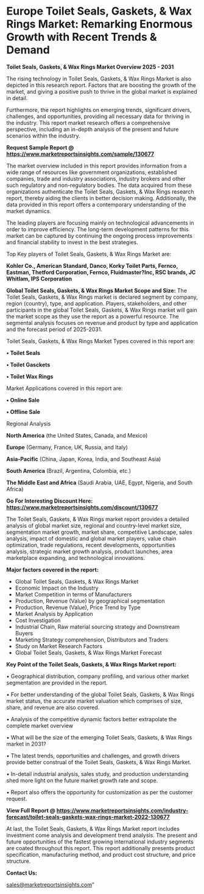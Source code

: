 # Europe Toilet Seals, Gaskets, & Wax Rings Market: Remarking Enormous Growth with Recent Trends & Demand

<Strong> Toilet Seals, Gaskets, & Wax Rings Market Overview 2025 - 2031</strong>

The rising technology in Toilet Seals, Gaskets, & Wax Rings Market is also depicted in this research report. Factors that are boosting the growth of the market, and giving a positive push to thrive in the global market is explained in detail.

Furthermore, the report highlights on emerging trends, significant drivers, challenges, and opportunities, providing all necessary data for thriving in the industry. This report market research offers a comprehensive perspective, including an in-depth analysis of the present and future scenarios within the industry.

<strong>Request Sample Report @ <a href=https://www.marketreportsinsights.com/sample/130677>https://www.marketreportsinsights.com/sample/130677</a></strong>

The market overview included in this report provides information from a wide range of resources like government organizations, established companies, trade and industry associations, industry brokers and other such regulatory and non-regulatory bodies. The data acquired from these organizations authenticate the Toilet Seals, Gaskets, & Wax Rings research report, thereby aiding the clients in better decision making. Additionally, the data provided in this report offers a contemporary understanding of the market dynamics.

The leading players are focusing mainly on technological advancements in order to improve efficiency. The long-term development patterns for this market can be captured by continuing the ongoing process improvements and financial stability to invest in the best strategies.

Top Key players of Toilet Seals, Gaskets, & Wax Rings Market are:

<strong>Kohler Co., American Standard, Danco, Korky Toilet Parts, Fernco, Eastman, Thetford Corporation, Fernco, Fluidmaster?Inc, RSC brands, JC Whitlam, IPS Corporation</strong>

<strong><b>Global Toilet Seals, Gaskets, & Wax Rings Market Scope and Size:</b></strong>
The Toilet Seals, Gaskets, & Wax Rings market is declared segment by company, region (country), type, and application. Players, stakeholders, and other participants in the global Toilet Seals, Gaskets, & Wax Rings market will gain the market scope as they use the report as a powerful resource. The segmental analysis focuses on revenue and product by type and application and the forecast period of 2025-2031.

Toilet Seals, Gaskets, & Wax Rings Market Types covered in this report are:

<strong>• Toilet Seals

• Toilet Gasckets

• Toilet Wax Rings</strong>

Market Applications covered in this report are:

<strong>• Online Sale

• Offline Sale</strong> 

Regional Analysis

<strong>North America</strong> (the United States, Canada, and Mexico)

<strong>Europe</strong> (Germany, France, UK, Russia, and Italy)

<strong>Asia-Pacific</strong> (China, Japan, Korea, India, and Southeast Asia)

<strong>South America</strong> (Brazil, Argentina, Colombia, etc.)

<strong>The Middle East and Africa</strong> (Saudi Arabia, UAE, Egypt, Nigeria, and South Africa)

<strong>Go For Interesting Discount Here: <a href=https://www.marketreportsinsights.com/discount/130677>https://www.marketreportsinsights.com/discount/130677</a></strong>

The Toilet Seals, Gaskets, & Wax Rings market report provides a detailed analysis of global market size, regional and country-level market size, segmentation market growth, market share, competitive Landscape, sales analysis, impact of domestic and global market players, value chain optimization, trade regulations, recent developments, opportunities analysis, strategic market growth analysis, product launches, area marketplace expanding, and technological innovations.

<strong><b>Major factors covered in the report:</b></strong>
<ul>
  <li>Global Toilet Seals, Gaskets, & Wax Rings Market </li>
  <li>Economic Impact on the Industry</li>
  <li>Market Competition in terms of Manufacturers</li>
  <li>Production, Revenue (Value) by geographical segmentation</li>
  <li>Production, Revenue (Value), Price Trend by Type</li>
  <li>Market Analysis by Application</li>
  <li>Cost Investigation</li>
  <li>Industrial Chain, Raw material sourcing strategy and Downstream Buyers</li>
  <li>Marketing Strategy comprehension, Distributors and Traders</li>
  <li>Study on Market Research Factors</li>
  <li>Global Toilet Seals, Gaskets, & Wax Rings Market Forecast</li>
</ul>

<strong><b>Key Point of the Toilet Seals, Gaskets, & Wax Rings Market report:</b></strong>

• Geographical distribution, company profiling, and various other market segmentation are provided in the report.

• For better understanding of the global Toilet Seals, Gaskets, & Wax Rings market status, the accurate market valuation which comprises of size, share, and revenue are also covered.

• Analysis of the competitive dynamic factors better extrapolate the complete market overview

• What will be the size of the emerging Toilet Seals, Gaskets, & Wax Rings market in 2031?

• The latest trends, opportunities and challenges, and growth drivers provide better construal of the Toilet Seals, Gaskets, & Wax Rings Market.

• In-detail industrial analysis, sales study, and production understanding shed more light on the future market growth rate and scope.

• Report also offers the opportunity for customization as per the customer request.

<strong><b>View Full Report @ <a href=https://www.marketreportsinsights.com/industry-forecast/toilet-seals-gaskets-wax-rings-market-2022-130677>https://www.marketreportsinsights.com/industry-forecast/toilet-seals-gaskets-wax-rings-market-2022-130677</a></b></strong>


At last, the Toilet Seals, Gaskets, & Wax Rings Market report includes investment come analysis and development trend analysis. The present and future opportunities of the fastest growing international industry segments are coated throughout this report. This report additionally presents product specification, manufacturing method, and product cost structure, and price structure.

<strong>Contact Us:</strong>

sales@marketreportsinsights.com"
